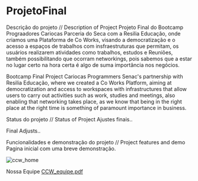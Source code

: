 # ProjetoFinal

Descrição do projeto // Description of Project
Projeto Final do Bootcamp Prograadores Cariocas Parceria do Seca com a Resilia Educação, onde criamos uma Plataforma de Co Works, visando a democratização e o acesso a espaços de trabalhos com insfraestruturas que permitam, os usuários realizarem atividades como trabalhos, estudos e Reuniões, também possibilitando que ocorram networkings, pois sabemos que a estar no lugar certo na hora certa é algo de suma importância nos negócios.

Bootcamp Final Project Cariocas Programmers Senac's partnership with Resilia Educação, where we created a Co Works Platform, aiming at democratization and access to workspaces with infrastructures that allow users to carry out activities such as work, studies and meetings, also enabling that networking takes place, as we know that being in the right place at the right time is something of paramount importance in business.

Status do projeto // Status of Project
Ajustes finais..

Final Adjusts..

Funcionalidades e demonstração do projeto // Project features and demo
Pagina inicial com uma breve demonstração.

![ccw_home](https://user-images.githubusercontent.com/81950828/222769828-5cc13979-925f-4c55-b951-9e80fabf7d40.png)


Nossa Equipe
[CCW_equipe.pdf](https://github.com/marcosmwx/ProjetoFinal/files/10884146/CCW_equipe.pdf)
